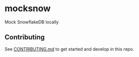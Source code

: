 # mocksnow

Mock SnowflakeDB locally

## Contributing

See [CONTRIBUTING.md](CONTRIBUTING.md) to get started and develop in this repo.

